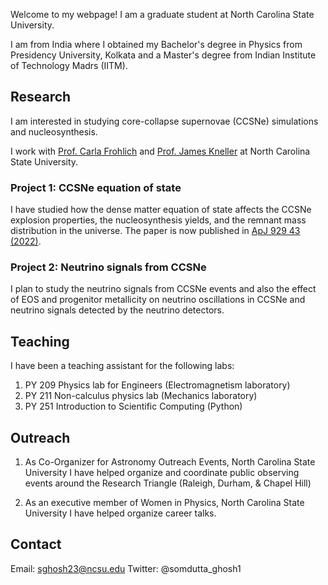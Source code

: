 

Welcome to my webpage! I am a graduate student at North Carolina State University.

I am from India where I obtained my Bachelor's degree in Physics from Presidency University, Kolkata and a Master's degree from Indian Institute of Technology Madrs (IITM).

## Research

I am interested in studying core-collapse supernovae (CCSNe) simulations and nucleosynthesis.

I work with [Prof. Carla Frohlich](https://physics.sciences.ncsu.edu/people/cfrohli/) and [Prof. James Kneller](https://physics.sciences.ncsu.edu/people/jpknelle/) at North Carolina State University.

### Project 1: CCSNe equation of state

I have studied how the dense matter equation of state affects the CCSNe explosion properties, the nucleosynthesis yields, and the remnant mass distribution in the universe. The paper is now published in [ApJ 929 43 (2022)](https://iopscience.iop.org/article/10.3847/1538-4357/ac4d20/pdf). 

### Project 2: Neutrino signals from CCSNe

I plan to study the neutrino signals from CCSNe events and also the effect of EOS and progenitor metallicity on neutrino oscillations in CCSNe and neutrino signals detected by the neutrino detectors. 

## Teaching 

I have been a teaching assistant for the following labs:
1. PY 209 Physics lab for Engineers (Electromagnetism laboratory)
2. PY 211 Non-calculus physics lab (Mechanics laboratory)
3. PY 251 Introduction to Scientific Computing (Python)

## Outreach
    
1. As Co-Organizer for Astronomy Outreach Events, North Carolina State University I have helped organize and coordinate public observing events around the Research Triangle (Raleigh, Durham, & Chapel Hill)
	
2. As an executive member of Women in Physics, North Carolina State University I have helped organize career talks.

## Contact

Email: sghosh23@ncsu.edu
Twitter: @somdutta_ghosh1
